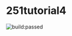 # 251tutorial4

![build:passed](https://app.travis-ci.com/zhdCY/251tutorial4.svg?branch=main&status=passed)